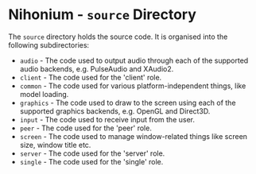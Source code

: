 # Nihonium - `source` Directory

The `source` directory holds the source code. It is organised into the following subdirectories:

* `audio` - The code used to output audio through each of the supported audio backends, e.g. PulseAudio and XAudio2.
* `client` - The code used for the 'client' role.
* `common` - The code used for various platform-independent things, like model loading.
* `graphics` - The code used to draw to the screen using each of the supported graphics backends, e.g. OpenGL and Direct3D.
* `input` - The code used to receive input from the user.
* `peer` - The code used for the 'peer' role.
* `screen` - The code used to manage window-related things like screen size, window title etc.
* `server` - The code used for the 'server' role.
* `single` - The code used for the 'single' role.